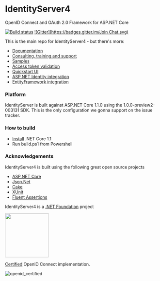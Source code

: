 # IdentityServer4

OpenID Connect and OAuth 2.0 Framework for ASP.NET Core

[![Build status](https://ci.appveyor.com/api/projects/status/x4t8sk0n6gna0c7w?svg=true)](https://ci.appveyor.com/project/leastprivilege/identityserver4)
[![Gitter](https://badges.gitter.im/Join Chat.svg)](https://gitter.im/IdentityServer/IdentityServer4?utm_source=badge&utm_medium=badge&utm_campaign=pr-badge&utm_content=badge)

This is the main repo for IdentityServer4 - but there's more:

* [Documentation](https://identityserver4.readthedocs.io)
* [Consulting, training and support](https://www.identityserver.io/)
* [Samples](https://github.com/IdentityServer/IdentityServer4.Samples)
* [Access token validation](https://github.com/IdentityServer/IdentityServer4.AccessTokenValidation)
* [Quickstart UI](https://github.com/IdentityServer/IdentityServer4.Quickstart.UI)
* [ASP.NET Identity integration](https://github.com/IdentityServer/IdentityServer4.AspNetIdentity)
* [EntityFramework integration](https://github.com/IdentityServer/IdentityServer4.EntityFramework)

### Platform

IdentityServer is built against ASP.NET Core 1.1.0 using the 1.0.0-preview2-003131 SDK. This is the only configuration we gonna support on the issue tracker.

### How to build

* [Install](https://www.microsoft.com/net/download/core#/current) .NET Core 1.1 
* Run build.ps1 from Powershell

### Acknowledgements

IdentityServer4 is built using the following great open source projects

* [ASP.NET Core](https://github.com/aspnet)
* [Json.Net](http://www.newtonsoft.com/json)
* [Cake](http://cakebuild.net/)
* [XUnit](https://xunit.github.io/)
* [Fluent Assertions](http://www.fluentassertions.com/)

IdentityServer4 is a [.NET Foundation](http://www.dotnetfoundation.org/) project

<img src="https://cloud.githubusercontent.com/assets/1454075/10598539/1c44ba0a-76fa-11e5-9d7e-af1b363c524a.png" width="144">

[Certified](http://openid.net/certification/) OpenID Connect implementation.

![openid_certified](https://cloud.githubusercontent.com/assets/1454075/7611268/4d19de32-f97b-11e4-895b-31b2455a7ca6.png)



